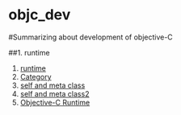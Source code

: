 # objc_dev

#Summarizing about development of objective-C 

##1. runtime
1. [runtime](http://yulingtianxia.com/blog/2014/11/05/objective-c-runtime/)
2. [Category](http://tech.meituan.com/DiveIntoCategory.html)
3. [self and meta class](http://stackoverflow.com/questions/15906130/object-getclassobj-and-obj-class-give-different-results)
4. [self and meta class2](http://www.jianshu.com/p/ae5c32708bc6)
5. [Objective-C Runtime](http://tech.glowing.com/cn/objective-c-runtime/)
